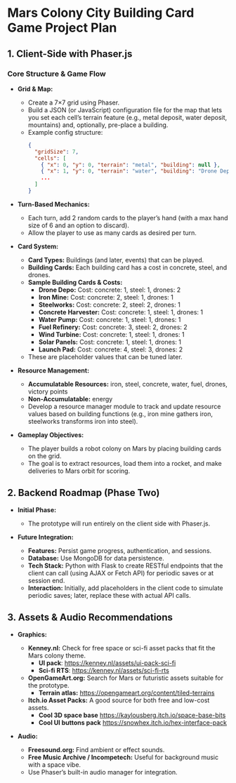 # Mars Colony City Building Card Game Project Plan

## 1. Client-Side with Phaser.js

### Core Structure & Game Flow

- **Grid & Map:**
  - Create a 7×7 grid using Phaser.
  - Build a JSON (or JavaScript) configuration file for the map that lets you set each cell’s terrain feature (e.g., metal deposit, water deposit, mountains) and, optionally, pre-place a building.
  - Example config structure:
    ```json
    {
      "gridSize": 7,
      "cells": [
        { "x": 0, "y": 0, "terrain": "metal", "building": null },
        { "x": 1, "y": 0, "terrain": "water", "building": "Drone Depo" },
        ...
      ]
    }
    ```

- **Turn-Based Mechanics:**
  - Each turn, add 2 random cards to the player’s hand (with a max hand size of 6 and an option to discard).
  - Allow the player to use as many cards as desired per turn.

- **Card System:**
  - **Card Types:** Buildings (and later, events) that can be played.
  - **Building Cards:** Each building card has a cost in concrete, steel, and drones.
  - **Sample Building Cards & Costs:**
    - **Drone Depo:** Cost: concrete: 1, steel: 1, drones: 2
    - **Iron Mine:** Cost: concrete: 2, steel: 1, drones: 1
    - **Steelworks:** Cost: concrete: 2, steel: 2, drones: 1
    - **Concrete Harvester:** Cost: concrete: 1, steel: 1, drones: 1
    - **Water Pump:** Cost: concrete: 1, steel: 1, drones: 1
    - **Fuel Refinery:** Cost: concrete: 3, steel: 2, drones: 2
    - **Wind Turbine:** Cost: concrete: 1, steel: 1, drones: 1
    - **Solar Panels:** Cost: concrete: 1, steel: 1, drones: 1
    - **Launch Pad:** Cost: concrete: 4, steel: 3, drones: 2
  - These are placeholder values that can be tuned later.

- **Resource Management:**
  - **Accumulatable Resources:** iron, steel, concrete, water, fuel, drones, victory points
  - **Non-Accumulatable:** energy
  - Develop a resource manager module to track and update resource values based on building functions (e.g., iron mine gathers iron, steelworks transforms iron into steel).

- **Gameplay Objectives:**
  - The player builds a robot colony on Mars by placing building cards on the grid.
  - The goal is to extract resources, load them into a rocket, and make deliveries to Mars orbit for scoring.

## 2. Backend Roadmap (Phase Two)

- **Initial Phase:**
  - The prototype will run entirely on the client side with Phaser.js.

- **Future Integration:**
  - **Features:** Persist game progress, authentication, and sessions.
  - **Database:** Use MongoDB for data persistence.
  - **Tech Stack:** Python with Flask to create RESTful endpoints that the client can call (using AJAX or Fetch API) for periodic saves or at session end.
  - **Interaction:** Initially, add placeholders in the client code to simulate periodic saves; later, replace these with actual API calls.

## 3. Assets & Audio Recommendations

- **Graphics:**
  - **Kenney.nl:** Check for free space or sci-fi asset packs that fit the Mars colony theme.
    - **UI pack**: https://kenney.nl/assets/ui-pack-sci-fi
    - **Sci-fi RTS**: https://kenney.nl/assets/sci-fi-rts
  - **OpenGameArt.org:** Search for Mars or futuristic assets suitable for the prototype.
    - **Terrain atlas:** https://opengameart.org/content/tiled-terrains
  - **Itch.io Asset Packs:** A good source for both free and low-cost assets.
    - **Cool 3D space base** https://kaylousberg.itch.io/space-base-bits
    - **Cool UI buttons pack** https://snowhex.itch.io/hex-interface-pack

- **Audio:**
  - **Freesound.org:** Find ambient or effect sounds.
  - **Free Music Archive / Incompetech:** Useful for background music with a space vibe.
  - Use Phaser’s built-in audio manager for integration.